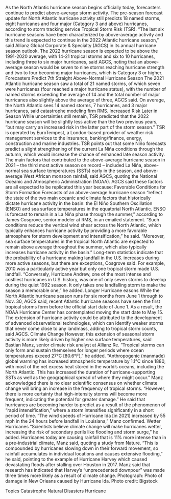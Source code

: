 As the North Atlantic hurricane season begins officially today, forecasters continue to predict above-average storm activity.
The pre-season forecast update for North Atlantic hurricane activity still predicts 18 named storms, eight hurricanes and four major (Category 3 and above) hurricanes, according to storm tracking service Tropical Storm Risk (TSR).
“The last six hurricane seasons have been characterized by above-average activity and this trend is expected to continue in the 2022 Atlantic hurricane season,” said Allianz Global Corporate & Specialty (AGCS) in its annual hurricane season outlook.
The 2022 hurricane season is expected to be above the 1991-2020 average, with 14-21 tropical storms and six to 10 hurricanes, including three to six major hurricanes, said AGCS, noting that an above-average season would be seven to nine storms reaching hurricane strength and two to four becoming major hurricanes, which is Category 3 or higher.
Forecasters Predict 7th Straight Above-Normal Hurricane Season
The 2021 Atlantic hurricane season saw a total of 21 named storms, of which seven were hurricanes (four reached a major hurricane status), with the number of named storms exceeding the average of 14 and the total number of major hurricanes also slightly above the average of three, AGCS said.
On average, the North Atlantic sees 14 named storms, 7 hurricanes, and 3 major hurricanes, said catastrophe modeling firm RMS.
Increased Risk Later in Season
While uncertainties still remain, TSR predicted that the 2022 hurricane season will be slightly less active than the two previous years, “but may carry an increased risk in the latter part of the storm season.” TSR is operated by EuroTempest, a London-based provider of weather risk management services to the insurance, banking/finance, energy, construction and marine industries.
TSR points out that some Niño forecasts predict a slight strengthening of the current La Niña conditions through the autumn, which would increase the chance of enhanced late season activity.
The main factors that contributed to the above-average hurricane season in 2021 – the third most active season on record – included La Niña, above-normal sea surface temperatures (SSTs) early in the season, and above-average West African monsoon rainfall, said AGCS, quoting the National Oceanic and Atmospheric Administration (NOAA).
AGCS said these factors are all expected to be replicated this year because:
Favorable Conditions for Storm Formation
Forecasts of an above-average hurricane season “reflect the state of the two main oceanic and climate factors that historically dictate hurricane activity in the basin: the El Niño Southern Oscillation (ENSO) and sea surface temperatures in the equatorial North Atlantic. ENSO is forecast to remain in a La Niña phase through the summer,” according to James Cosgrove, senior modeler at RMS, in an emailed statement.
“Such conditions reduce the vertical wind shear across the North Atlantic, which typically enhances hurricane activity by providing a more favorable atmosphere for storm development and intensification,” he said. “Moreover, sea surface temperatures in the tropical North Atlantic are expected to remain above average throughout the summer, which also typically increases hurricane activity in the basin.”
Long-term statistics indicate that the probability of a hurricane making landfall in the U.S. increases during more active seasons, but there are exceptions, Cosgrove said.
For example, 2010 was a particularly active year but only one tropical storm made U.S. landfall. “Conversely, Hurricane Andrew, one of the most intense and costliest hurricanes in U.S. history, was one of only seven storms to develop during the quiet 1992 season. It only takes one landfalling storm to make the season a memorable one,” he added.
Longer Hurricane easons
While the North Atlantic hurricane season runs for six months from June 1 through to Nov. 30, AGCS said, recent Atlantic hurricane seasons have seen the first tropical storms form before the official start date of June 1. As a result, the NOAA Hurricane Center has contemplated moving the start date to May 15.
The extension of hurricane activity could be attributed to the development of advanced observational technologies, which can identify weaker storms that never come close to any landmass, adding to tropical storm counts, said AGCS.
Climate Change
However, this extension of seasonal storm activity is more likely driven by higher sea surface temperatures, said Bastian Manz, senior climate risk analyst at Allianz Re.
“Tropical storms can only form and sustain themselves for longer periods where ocean temperatures exceed 27°C [80.6°F],” he added.
“Anthropogenic (manmade) global warming has increased atmospheric temperature by 1.1°C since 1880, with most of the net excess heat stored in the world’s oceans, including the North Atlantic. This has increased the duration of hurricane-supporting SSTs as well as the geographical spread of where they might occur.”
Manz acknowledged there is no clear scientific consensus on whether climate change will bring an increase in the frequency of tropical storms. “However, there is more certainty that high-intensity storms will become more frequent, indicating the potential for greater damage.”
He said that hurricanes are becoming harder to predict as a result of the phenomenon of “rapid intensification,” where a storm intensifies significantly in a short period of time. “The wind speeds of Hurricane Ida [in 2021] increased by 55 mph in the 24 hours before landfall in Louisiana,” Manz confirmed.
Wetter Hurricanes
“Scientists believe climate change will make hurricanes wetter, increasing the risk of secondary perils like flooding and storm surge,” he added.
Hurricanes today are causing rainfall that is 11% more intense than in a pre-industrial climate, Manz said, quoting a study from Nature.
“This is compounded by hurricanes slowing down in their forward movement, so rainfall accumulates in individual locations and causes extensive flooding,” he said, pointing to the example of Hurricane Harvey which caused devastating floods after stalling over Houston in 2017. Manz said that research has indicated that Harvey’s “unprecedented downpour” was made three times more likely as a result of climate change.
Photograph: Photo of damage in New Orleans caused by Hurricane Ida. Photo credit: Bigstock

Topics
Catastrophe
Natural Disasters
Hurricane
